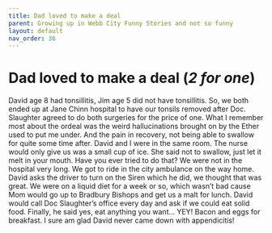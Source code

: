 ```yaml
---
title: Dad loved to make a deal
parent: Growing up in Webb City Funny Stories and not so funny
layout: default
nav_order: 36
---
```


# Dad loved to make a deal (*2 for one*)

David age 8 had tonsillitis, Jim age 5 did not have tonsillitis. So, we both ended up at Jane Chinn hospital to have our tonsils removed after Doc. Slaughter agreed to do both surgeries for the price of one. What I remember most about the ordeal was the weird hallucinations brought on by the Ether used to put me under. And the pain in recovery, not being able to swallow for quite some time after. David and I were in the same room. The nurse would only give us was a small cup of ice.  She said not to swallow, just let it melt in your mouth. Have you ever tried to do that? We were not in the hospital very long. We got to ride in the city ambulance on the way home. David asks the driver to turn on the Siren which he did, we thought that was great. We were on a liquid diet for a week or so, which wasn’t bad cause Mom would go up to Bradbury Bishops and get us a malt for lunch. David would call Doc Slaughter’s office every day and ask if we could eat solid food.  Finally, he said yes, eat anything you want… YEY! Bacon and eggs for breakfast. I sure am glad David never came down with appendicitis!
